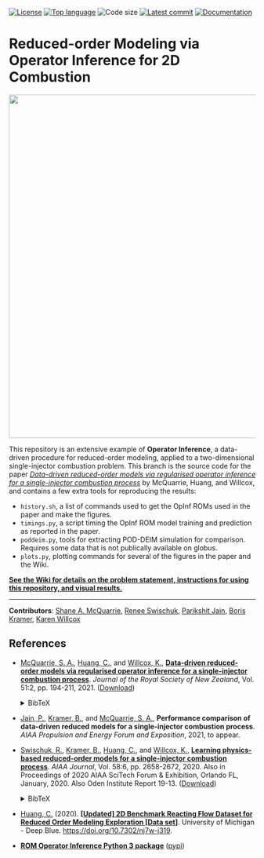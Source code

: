 [![License](https://img.shields.io/github/license/Willcox-Research-Group/ROM-OpInf-Combustion-2D)](./LICENSE)
[![Top language](https://img.shields.io/github/languages/top/Willcox-Research-Group/ROM-OpInf-Combustion-2D)](https://www.python.org)
![Code size](https://img.shields.io/github/languages/code-size/Willcox-Research-Group/ROM-OpInf-Combustion-2D)
[![Latest commit](https://img.shields.io/github/last-commit/Willcox-Research-Group/ROM-OpInf-Combustion-2D)](https://github.com/Willcox-Research-Group/ROM-OpInf-Combustion-2D/commits/main)
[![Documentation](https://img.shields.io/badge/Documentation-WIKI-important)](https://github.com/Willcox-Research-Group/ROM-OpInf-Combustion-2D/wiki)
<!-- [![Issues](https://img.shields.io/github/issues/Willcox-Research-Group/ROM-OpInf-Combustion-2D)](https://github.com/Willcox-Research-Group/ROM-OpInf-Combustion-2D/issues) -->

# Reduced-order Modeling via Operator Inference for 2D Combustion

<p align="center">
    <img src="https://github.com/Willcox-Research-Group/ROM-OpInf-Combustion-2D/blob/images/readme.gif" width="700">
</p>

This repository is an extensive example of **Operator Inference**, a data-driven procedure for reduced-order modeling, applied to a two-dimensional single-injector combustion problem.
This branch is the source code for the paper [_Data-driven reduced-order models via regularised operator inference for a single-injector combustion process_](https://www.tandfonline.com/doi/full/10.1080/03036758.2020.1863237) by McQuarrie, Huang, and Willcox, and contains a few extra tools for reproducing the results:
- `history.sh`, a list of commands used to get the OpInf ROMs used in the paper and make the figures.
- `timings.py`, a script timing the OpInf ROM model training and prediction as reported in the paper.
- `poddeim.py`, tools for extracting POD-DEIM simulation for comparison. Requires some data that is not publically available on globus.
- `plots.py`, plotting commands for several of the figures in the paper and the Wiki.

[**See the Wiki for details on the problem statement, instructions for using this repository, and visual results.**](https://github.com/Willcox-Research-Group/ROM-OpInf-Combustion-2D/wiki)

---

**Contributors**:
[Shane A. McQuarrie](https://github.com/shanemcq18),
[Renee Swischuk](https://github.com/swischuk),
[Parikshit Jain](https://github.com/PARIKSHITJAIN2102),
[Boris Kramer](http://kramer.ucsd.edu/),
[Karen Willcox](https://kiwi.oden.utexas.edu/)

## References

- [McQuarrie, S. A.](https://scholar.google.com/citations?user=qQ6JDJ4AAAAJ), [Huang, C.](https://scholar.google.com/citations?user=lUXijaQAAAAJ), and [Willcox, K.](https://kiwi.oden.utexas.edu/), [**Data-driven reduced-order models via regularised operator inference for a single-injector combustion process**](https://www.tandfonline.com/doi/full/10.1080/03036758.2020.1863237).
_Journal of the Royal Society of New Zealand_, Vol. 51:2, pp. 194-211, 2021.
([Download](https://kiwi.oden.utexas.edu/papers/nonlinear-non-intrusive-model-reduction-combustion-McQuarrie-Huang-Willcox.pdf))<details><summary>BibTeX</summary><pre>
@article{MHW2021regOpInfCombustion,
author    = {Shane A. McQuarrie and Cheng Huang and Karen E. Willcox},
title     = {Data-driven reduced-order models via regularised Operator Inference for a single-injector combustion process},
journal   = {Journal of the Royal Society of New Zealand},
volume    = {51},
number    = {2},
pages     = {194--211},
year      = {2021},
publisher = {Taylor & Francis},
}}</pre></details>

- [Jain, P.](https://www.linkedin.com/in/parikshit-jain-6b870961/), [Kramer, B.](http://kramer.ucsd.edu/), and [McQuarrie, S. A.](https://scholar.google.com/citations?user=qQ6JDJ4AAAAJ), **Performance comparison of data-driven reduced models for a single-injector combustion process**. _AIAA Propulsion and Energy Forum and Exposition_, 2021, to appear.

- [Swischuk, R.](https://scholar.google.com/citations?user=L9D0LBsAAAAJ), [Kramer, B.](http://kramer.ucsd.edu/), [Huang, C.](https://scholar.google.com/citations?user=lUXijaQAAAAJ), and [Willcox, K.](https://kiwi.oden.utexas.edu/), [**Learning physics-based reduced-order models for a single-injector combustion process**](https://arc.aiaa.org/doi/10.2514/1.J058943). _AIAA Journal_, Vol. 58:6, pp. 2658-2672, 2020. Also in Proceedings of 2020 AIAA SciTech Forum & Exhibition, Orlando FL, January, 2020. Also Oden Institute Report 19-13.
([Download](https://kiwi.oden.utexas.edu/papers/learning-reduced-model-combustion-Swischuk-Kramer-Huang-Willcox.pdf))<details><summary>BibTeX</summary><pre>
@article{SKHW2020romCombustion,
    title     = {Learning physics-based reduced-order models for a single-injector combustion process},
    author    = {Swischuk, R. and Kramer, B. and Huang, C. and Willcox, K.},
    journal   = {AIAA Journal},
    volume    = {58},
    number    = {6},
    pages     = {2658--2672},
    year      = {2020},
    publisher = {American Institute of Aeronautics and Astronautics}
}</pre></details>

- [Huang, C.](https://scholar.google.com/citations?user=lUXijaQAAAAJ) (2020). [**[Updated] 2D Benchmark Reacting Flow Dataset for Reduced Order Modeling Exploration \[Data set\]**](https://doi.org/10.7302/nj7w-j319). University of Michigan - Deep Blue. https://doi.org/10.7302/nj7w-j319.

- [**ROM Operator Inference Python 3 package**](https://github.com/Willcox-Research-Group/rom-operator-inference-Python3) ([pypi](https://pypi.org/project/rom-operator-inference/))
